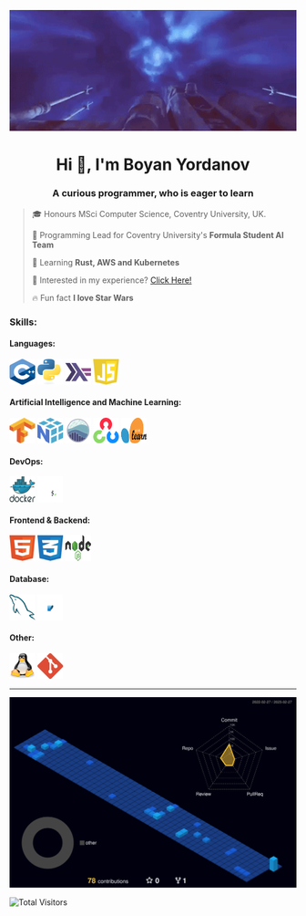 <a href="url"><img src="https://github.com/Boyan-Yordanov/Boyan-Yordanov/blob/main/extras/hello_there.gif" width="1080"></a>


<h1 align="center">Hi 👋, I'm Boyan Yordanov</h1>
<h3 align="center">A curious programmer, who is eager to learn</h3>

> :mortar_board: Honours MSci Computer Science, Coventry University, UK.  
>
> :telescope: Programming Lead for Coventry University's **Formula Student AI Team**
>
> :seedling: Learning **Rust, AWS and Kubernetes**
>
> :page_facing_up: Interested in my experience? [Click Here!](CV/cv.pdf)
>
> :fire: Fun fact **I love Star Wars**

<h3 align="left">Skills:</h3>

<h4 align="left">Languages:</h4>
<p align="left"> 
<img src="https://github.com/Boyan-Yordanov/Boyan-Yordanov/blob/main/extras/cplusplus.svg" alt="cplusplus" width="45" height="45"/>
<img src="https://github.com/Boyan-Yordanov/Boyan-Yordanov/blob/main/extras/python.svg" alt="python" width="45" height="45"/>
<img src="https://github.com/Boyan-Yordanov/Boyan-Yordanov/blob/main/extras/haskell.svg" alt="haskell" width="45" height="45"/>
<img src="https://github.com/Boyan-Yordanov/Boyan-Yordanov/blob/main/extras/javascript.svg" alt="javascript" width="45" height="45"/>
</p>

<h4 align="left">Artificial Intelligence and Machine Learning:</h4>
<p align="left"> 
<img src="https://github.com/Boyan-Yordanov/Boyan-Yordanov/blob/main/extras/tensorflow.svg" alt="tensorflow" width="45" height="45"/>
<img src="https://github.com/Boyan-Yordanov/Boyan-Yordanov/blob/main/extras/numpy.svg" alt="numpy" width="45" height="45"/>
<img src="https://github.com/Boyan-Yordanov/Boyan-Yordanov/blob/main/extras/seaborn.svg" alt="seaborn" width="45" height="45"/>
<img src="https://github.com/Boyan-Yordanov/Boyan-Yordanov/blob/main/extras/opencv.svg" alt="opencv" width="45" height="45"/>
<img src="https://github.com/Boyan-Yordanov/Boyan-Yordanov/blob/main/extras/sklearn.svg" alt="sklearn" width="45" height="45"/>
</p>

<h4 align="left">DevOps:</h4>
<p align="left"> 
<img src="https://github.com/Boyan-Yordanov/Boyan-Yordanov/blob/main/extras/docker.svg" alt="docker" width="45" height="45"/>
<img src="https://github.com/Boyan-Yordanov/Boyan-Yordanov/blob/main/extras/bash.svg" alt="bash" width="45" height="45"/>
</p>

<h4 align="left">Frontend & Backend:</h4>
<p align="left"> 
<img src="https://github.com/Boyan-Yordanov/Boyan-Yordanov/blob/main/extras/html.svg" alt="html" width="45" height="45"/>
<img src="https://github.com/Boyan-Yordanov/Boyan-Yordanov/blob/main/extras/css.svg" alt="css" width="45" height="45"/>
<img src="https://github.com/Boyan-Yordanov/Boyan-Yordanov/blob/main/extras/nodejs.svg" alt="nodejs" width="45" height="45"/>
</p>

<h4 align="left">Database:</h4>
<p align="left"> 
<img src="https://github.com/Boyan-Yordanov/Boyan-Yordanov/blob/main/extras/mysql.svg" alt="mysql" width="45" height="45"/>
<img src="https://github.com/Boyan-Yordanov/Boyan-Yordanov/blob/main/extras/sqlite.svg" alt="sqlite" width="45" height="45"/>
</p>

<h4 align="left">Other:</h4>
<p align="left"> 
<img src="https://github.com/Boyan-Yordanov/Boyan-Yordanov/blob/main/extras/tux.svg" alt="tux" width="45" height="45"/>
<img src="https://github.com/Boyan-Yordanov/Boyan-Yordanov/blob/main/extras/git.svg" alt="git" width="45" height="45"/>
</p>

---

![](./profile-3d-contrib/profile-night-view.svg)

![Total Visitors](https://vbr.wocr.tk/badge?page_id=Boyan-Yordanov.Boyan-Yordanov&color=00cf00)
